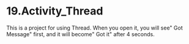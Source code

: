 # 19.Activity_Thread
 This is a project for using Thread. When you open it, you will see" Got Message" first, and it will become" Got it" after 4 seconds.
